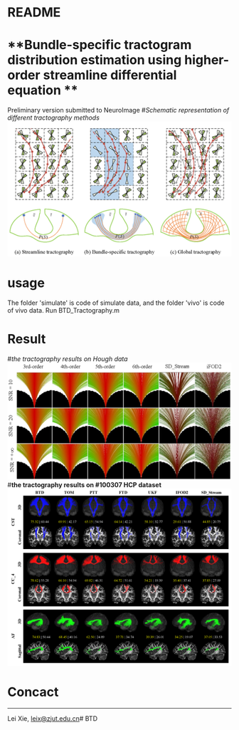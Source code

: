 # README

# **Bundle-specific tractogram distribution estimation using higher-order streamline differential equation ** 

Preliminary version submitted to NeuroImage
#*Schematic representation of different tractography methods*
![Untitled](PIC/btd1218.png)
# usage
The folder 'simulate' is code of simulate data, and the folder 'vivo' is code of vivo data.
Run BTD_Tractography.m

# Result
#*the tractography results on Hough data*
![Untitled](PIC/pic2.png)
#**the tractography results on #100307 HCP dataset**
![Untitled](PIC/cst_cc_af.png)


# Concact

---

Lei Xie, leix@zjut.edu.cn# BTD

